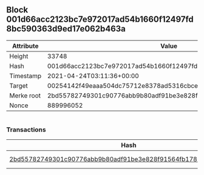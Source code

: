 ## Block 001d66acc2123bc7e972017ad54b1660f12497fd8bc590363d9ed17e062b463a

Attribute | Value
--- | ---
Height | 33748
Hash | 001d66acc2123bc7e972017ad54b1660f12497fd8bc590363d9ed17e062b463a
Timestamp | 2021-04-24T03:11:36+00:00
Target | 00254142f49eaaa504dc75712e8378ad5316cbcead634704b3734b6271167cc4
Merke root | 2bd55782749301c90776abb9b80adf91be3e828f91564fb17804aae97bea67f7
Nonce | 889996052

```

```

### Transactions

Hash | Amount
--- | ---
[2bd55782749301c90776abb9b80adf91be3e828f91564fb17804aae97bea67f7](2bd55782749301c90776abb9b80adf91be3e828f91564fb17804aae97bea67f7.md) | 10.00000000 SKEPTI 
